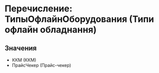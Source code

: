 ﻿# Перечисление: ТипыОфлайнОборудования (Типи офлайн обладнання)

## Значения

- ККМ (ККМ)
- ПрайсЧекер (Прайс-чекер)

